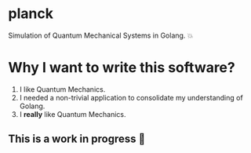 # planck
Simulation of Quantum Mechanical Systems in Golang. :boom:

# Why I want to write this software?

1. I like Quantum Mechanics.
2. I needed a non-trivial application to consolidate my understanding of Golang.
3. I **really** like Quantum Mechanics.

## **This is a work in progress** :construction_worker: